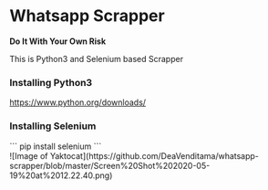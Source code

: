 <h1>Whatsapp Scrapper</h1>
<strong>Do It With Your Own Risk</strong>

This is Python3 and Selenium based Scrapper
<br>
<h3>Installing Python3</h3>
<a href="https://www.python.org/downloads/">https://www.python.org/downloads/</a><br>
<h3>Installing Selenium</h3>
```
pip install selenium
```
<br>
![Image of Yaktocat](https://github.com/DeaVenditama/whatsapp-scrapper/blob/master/Screen%20Shot%202020-05-19%20at%2012.22.40.png)
